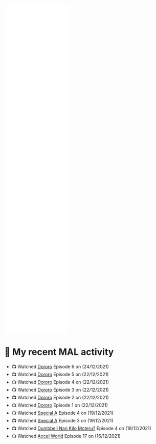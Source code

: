 ![Metrics](https://github.com/noxan-dev/noxan-dev/blob/main/github-metrics.svg)

# 🌸 My recent MAL activity

<!-- MAL_ACTIVITY:start -->

- 📺 Watched [Dororo](https://myanimelist.net/anime/37520) Episode 6 on (24/12/2021)
- 📺 Watched [Dororo](https://myanimelist.net/anime/37520) Episode 5 on (22/12/2021)
- 📺 Watched [Dororo](https://myanimelist.net/anime/37520) Episode 4 on (22/12/2021)
- 📺 Watched [Dororo](https://myanimelist.net/anime/37520) Episode 3 on (22/12/2021)
- 📺 Watched [Dororo](https://myanimelist.net/anime/37520) Episode 2 on (22/12/2021)
- 📺 Watched [Dororo](https://myanimelist.net/anime/37520) Episode 1 on (22/12/2021)
- 📺 Watched [Special A](https://myanimelist.net/anime/3470) Episode 4 on (19/12/2021)
- 📺 Watched [Special A](https://myanimelist.net/anime/3470) Episode 3 on (19/12/2021)
- 📺 Watched [Dumbbell Nan Kilo Moteru?](https://myanimelist.net/anime/39026) Episode 4 on (18/12/2021)
- 📺 Watched [Accel World](https://myanimelist.net/anime/11759) Episode 17 on (16/12/2021)

<!-- MAL_ACTIVITY:end -->
